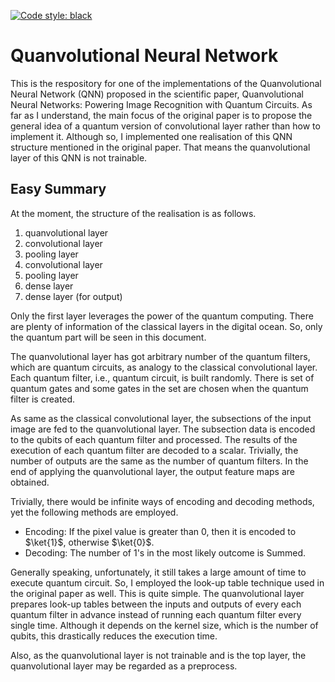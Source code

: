 [![Code style: black](https://img.shields.io/badge/code%20style-black-000000.svg)](https://github.com/psf/black)

# Quanvolutional Neural Network
This is the respository for one of the implementations of the Quanvolutional Neural Network (QNN) proposed in the scientific paper, Quanvolutional Neural Networks: Powering Image Recognition with Quantum Circuits. As far as I understand, the main focus of the original paper is to propose the general idea of a quantum version of convolutional layer rather than how to implement it. Although so, I implemented one realisation of this QNN structure mentioned in the original paper. That means the quanvolutional layer of this QNN is not trainable.

## Easy Summary
At the moment, the structure of the realisation is as follows.

1. quanvolutional layer
2. convolutional layer
3. pooling layer
4. convolutional layer
5. pooling layer
6. dense layer
7. dense layer (for output)

Only the first layer leverages the power of the quantum computing. There are plenty of information of the classical layers in the digital ocean. So, only the quantum part will be seen in this document.

The quanvolutional layer has got arbitrary number of the quantum filters, which are quantum circuits, as analogy to the classical convolutional layer. Each quantum filter, i.e., quantum circuit, is built randomly. There is set of quantum gates and some gates in the set are chosen when the quantum filter is created.

As same as the classical convolutional layer, the subsections of the input image are fed to the quanvolutional layer. The subsection data is encoded to the qubits of each quantum filter and processed. The results of the execution of each quantum filter are decoded to a scalar. Trivially, the number of outputs are the same as the number of quantum filters. In the end of applying the quanvolutional layer, the output feature maps are obtained.

Trivially, there would be infinite ways of encoding and decoding methods, yet the following methods are employed.

- Encoding: If the pixel value is greater than 0, then it is encoded to $\ket{1}$, otherwise $\ket{0}$.
- Decoding: The number of 1's in the most likely outcome is Summed.

Generally speaking, unfortunately, it still takes a large amount of time to execute quantum circuit. So, I employed the look-up table technique used in the original paper as well. This is quite simple. The quanvolutional layer prepares look-up tables between the inputs and outputs of every each quantum filter in advance instead of running each quantum filter every single time. Although it depends on the kernel size, which is the number of qubits, this drastically reduces the execution time.

Also, as the quanvolutional layer is not trainable and is the top layer, the quanvolutional layer may be regarded as a preprocess.
